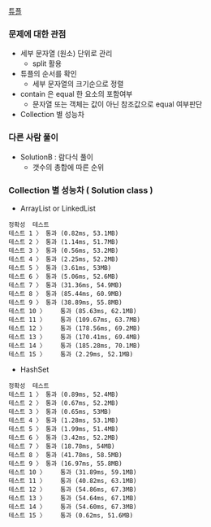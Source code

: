 [튜플](https://programmers.co.kr/learn/courses/30/lessons/64065)

### 문제에 대한 관점
- 세부 문자열 (원소) 단위로 관리
    - split 활용
- 튜플의 순서를 확인
    - 세부 문자열의 크기순으로 정렬
- contain 은 equal 한 요소의 포함여부
    - 문자열 또는 객체는 값이 아닌 참조값으로 equal 여부판단
- Collection 별 성능차

### 다른 사람 풀이
- SolutionB : 람다식 풀이
    - 갯수의 총합에 따른 순위


### Collection 별 성능차 ( Solution class )
- ArrayList or LinkedList
```
정확성  테스트
테스트 1 〉	통과 (0.82ms, 53.1MB)
테스트 2 〉	통과 (1.14ms, 51.7MB)
테스트 3 〉	통과 (0.56ms, 53.2MB)
테스트 4 〉	통과 (2.25ms, 52.2MB)
테스트 5 〉	통과 (3.61ms, 53MB)
테스트 6 〉	통과 (5.06ms, 52.6MB)
테스트 7 〉	통과 (31.36ms, 54.9MB)
테스트 8 〉	통과 (85.44ms, 60.9MB)
테스트 9 〉	통과 (38.89ms, 55.8MB)
테스트 10 〉	통과 (85.63ms, 62.1MB)
테스트 11 〉	통과 (109.67ms, 63.7MB)
테스트 12 〉	통과 (178.56ms, 69.2MB)
테스트 13 〉	통과 (170.41ms, 69.4MB)
테스트 14 〉	통과 (185.28ms, 70.1MB)
테스트 15 〉	통과 (2.29ms, 52.1MB)
```

- HashSet
```
정확성  테스트
테스트 1 〉	통과 (0.89ms, 52.4MB)
테스트 2 〉	통과 (0.67ms, 52.2MB)
테스트 3 〉	통과 (0.65ms, 53MB)
테스트 4 〉	통과 (1.28ms, 53.1MB)
테스트 5 〉	통과 (1.99ms, 51.4MB)
테스트 6 〉	통과 (3.42ms, 52.2MB)
테스트 7 〉	통과 (18.78ms, 54MB)
테스트 8 〉	통과 (41.78ms, 58.5MB)
테스트 9 〉	통과 (16.97ms, 55.8MB)
테스트 10 〉	통과 (31.89ms, 59.1MB)
테스트 11 〉	통과 (40.82ms, 63.1MB)
테스트 12 〉	통과 (54.86ms, 67.3MB)
테스트 13 〉	통과 (54.64ms, 67.1MB)
테스트 14 〉	통과 (54.60ms, 67.3MB)
테스트 15 〉	통과 (0.62ms, 51.6MB)
```